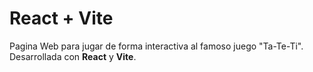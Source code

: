 # React + Vite

Pagina Web para jugar de forma interactiva al famoso juego "Ta-Te-Ti". Desarrollada con **React** y **Vite**.
